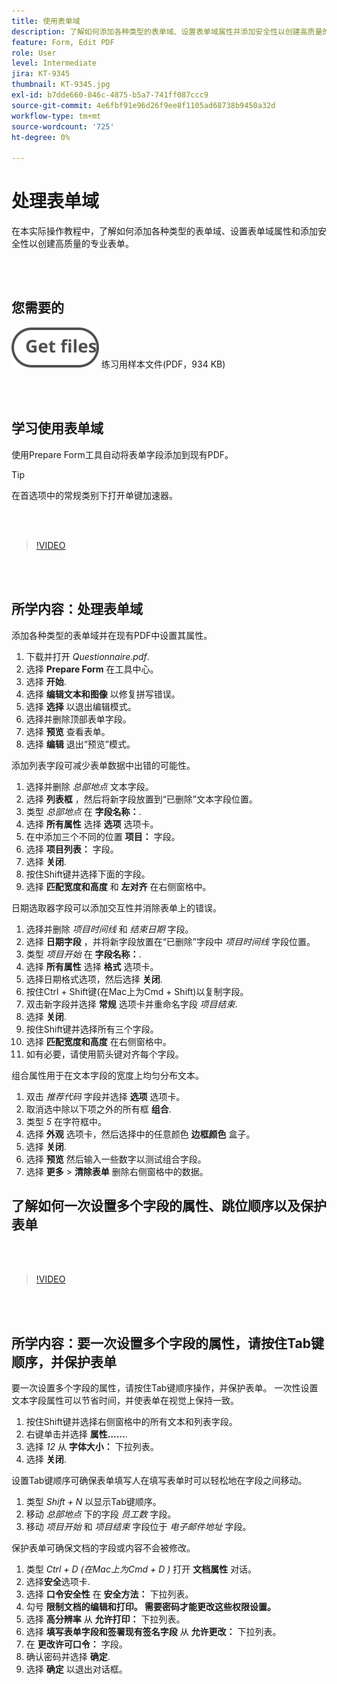 ```yaml
---
title: 使用表单域
description: 了解如何添加各种类型的表单域、设置表单域属性并添加安全性以创建高质量的专业表单
feature: Form, Edit PDF
role: User
level: Intermediate
jira: KT-9345
thumbnail: KT-9345.jpg
exl-id: b7dde660-846c-4875-b5a7-741ff087ccc9
source-git-commit: 4e6fbf91e96d26f9ee8f1105ad68738b9450a32d
workflow-type: tm+mt
source-wordcount: '725'
ht-degree: 0%

---
```


# 处理表单域

在本实际操作教程中，了解如何添加各种类型的表单域、设置表单域属性和添加安全性以创建高质量的专业表单。

<br> 

## 您需要的

[![获取文件](../assets/Getfiles.svg)](../assets/Questionnaire.pdf)
练习用样本文件(PDF，934 KB)

<br> 

## 学习使用表单域

使用Prepare Form工具自动将表单字段添加到现有PDF。

>[!TIP]
>
>在首选项中的常规类别下打开单键加速器。

<br> 

>[!VIDEO](https://video.tv.adobe.com/v/340084?quality=12&learn=on&hidetitle=true)

<br> 

## 所学内容：处理表单域

添加各种类型的表单域并在现有PDF中设置其属性。

1. 下载并打开 *Questionnaire.pdf*.
1. 选择 **Prepare Form** 在工具中心。
1. 选择 **开始**.
1. 选择 **编辑文本和图像** 以修复拼写错误。
1. 选择 **选择** 以退出编辑模式。
1. 选择并删除顶部表单字段。
1. 选择 **预览** 查看表单。
1. 选择 **编辑** 退出“预览”模式。

添加列表字段可减少表单数据中出错的可能性。

1. 选择并删除 *总部地点* 文本字段。
1. 选择 **列表框** ，然后将新字段放置到“已删除”文本字段位置。
1. 类型 *总部地点* 在 **字段名称：**.
1. 选择 **所有属性** 选择 **选项** 选项卡。
1. 在中添加三个不同的位置 **项目：** 字段。
1. 选择 **项目列表：** 字段。
1. 选择 **关闭**.
1. 按住Shift键并选择下面的字段。
1. 选择 **匹配宽度和高度** 和 **左对齐** 在右侧窗格中。

日期选取器字段可以添加交互性并消除表单上的错误。

1. 选择并删除 *项目时间线* 和 *结束日期* 字段。
1. 选择 **日期字段** ，并将新字段放置在“已删除”字段中 *项目时间线* 字段位置。
1. 类型 *项目开始* 在 **字段名称：**.
1. 选择 **所有属性** 选择 **格式** 选项卡。
1. 选择日期格式选项，然后选择 **关闭**.
1. 按住Ctrl + Shift键(在Mac上为Cmd + Shift)以复制字段。
1. 双击新字段并选择 **常规** 选项卡并重命名字段 *项目结束*.
1. 选择 **关闭**.
1. 按住Shift键并选择所有三个字段。
1. 选择 **匹配宽度和高度** 在右侧窗格中。
1. 如有必要，请使用箭头键对齐每个字段。

组合属性用于在文本字段的宽度上均匀分布文本。

1. 双击 *推荐代码* 字段并选择 **选项** 选项卡。
1. 取消选中除以下项之外的所有框 **组合**.
1. 类型 *5* 在字符框中。
1. 选择 **外观** 选项卡，然后选择中的任意颜色 **边框颜色** 盒子。
1. 选择 **关闭**.
1. 选择 **预览** 然后输入一些数字以测试组合字段。
1. 选择 **更多** > **清除表单** 删除右侧窗格中的数据。

## 了解如何一次设置多个字段的属性、跳位顺序以及保护表单

<br> 

>[!VIDEO](https://video.tv.adobe.com/v/340096?hidetitle=true)

<br> 

## 所学内容：要一次设置多个字段的属性，请按住Tab键顺序，并保护表单

要一次设置多个字段的属性，请按住Tab键顺序操作，并保护表单。 一次性设置文本字段属性可以节省时间，并使表单在视觉上保持一致。

1. 按住Shift键并选择右侧窗格中的所有文本和列表字段。
1. 右键单击并选择 **属性……**.
1. 选择 *12* 从 **字体大小：** 下拉列表。
1. 选择 **关闭**.

设置Tab键顺序可确保表单填写人在填写表单时可以轻松地在字段之间移动。

1. 类型 *Shift + N* 以显示Tab键顺序。
1. 移动 *总部地点* 下的字段 *员工数* 字段。
1. 移动 *项目开始* 和 *项目结束* 字段位于 *电子邮件地址* 字段。

保护表单可确保文档的字段或内容不会被修改。

1. 类型 *Ctrl + D (在Mac上为Cmd + D )* 打开 **文档属性** 对话。
1. 选择&#x200B;**安全**&#x200B;选项卡.
1. 选择 **口令安全性** 在 **安全方法：** 下拉列表。
1. 勾号 **限制文档的编辑和打印。 需要密码才能更改这些权限设置。**
1. 选择 **高分辨率** 从 **允许打印：** 下拉列表。
1. 选择 **填写表单字段和签署现有签名字段** 从 **允许更改：** 下拉列表。
1. 在 **更改许可口令：** 字段。
1. 确认密码并选择 **确定**.
1. 选择 **确定** 以退出对话框。
